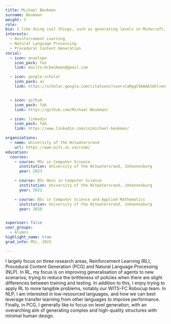 ```yaml
---
title: Michael Beukman
surname: Beukman
weight: 3
role:
bio: I like doing cool things, such as generating levels in Minecraft, teaching robots how to kick a ball and I do rock climbing in my spare time.
interests:
  - Reinforcement Learning
  - Natural Language Processing
  - Procedural Content Generation
social:
  - icon: envelope
    icon_pack: fas
    link: mailto:mcbeukman@gmail.com

  - icon: google-scholar
    icon_pack: ai
    link: https://scholar.google.com/citations?user=CaRgqC4AAAAJ&hl=en


  - icon: github
    icon_pack: fab
    link: https://github.com/Michael-Beukman/

  - icon: linkedin
    icon_pack: fab
    link: https://www.linkedin.com/in/michael-beukman/

organizations:
  - name: University of the Witwatersrand
    url: https://www.wits.ac.za/csam/
education:
  courses:
    - course: MSc in Computer Science
      institution: University of the Witwatersrand, Johannesburg
      year: 2023

    - course: BSc Hons in Computer Science
      institution: University of the Witwatersrand, Johannesburg
      year: 2021

    - course: BSc in Computer Science and Applied Mathematics
      institution: University of the Witwatersrand, Johannesburg
      year: 2020


superuser: false
user_groups:
  - Alumni
highlight_name: true
grad_info: MSc, 2023

---
```


I largely focus on three research areas, Reinforcement Learning (RL), Procedural Content Generation (PCG) and Natural Language Processing (NLP). In RL, my focus is on improving generalisation of agents to new scenarios, trying to reduce the brittleness of policies when there are slight differences between training and testing. In addition to this, I enjoy trying to apply RL to more tangible problems, notably our WITS-FC Robocup team. In NLP, I am interested in low-resourced languages, and how we can best leverage transfer learning from other languages to improve performance. Finally, in PCG, I generally like to focus on level generation, with an overarching aim of generating complex and high-quality structures with minimal human design.

